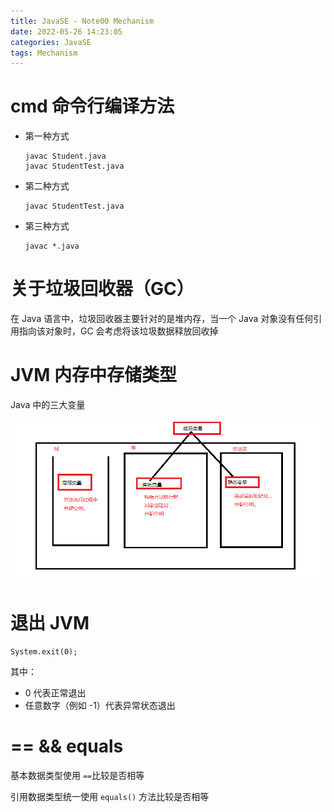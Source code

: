 ```yaml
---
title: JavaSE - Note00 Mechanism
date: 2022-05-26 14:23:05
categories: JavaSE
tags: Mechanism
---
```


# cmd 命令行编译方法

- 第一种方式

  ```
  javac Student.java
  javac StudentTest.java
  ```

- 第二种方式

  ```
  javac StudentTest.java
  ```

- 第三种方式

  ```
  javac *.java
  ```


# 关于垃圾回收器（GC）

在 Java 语言中，垃圾回收器主要针对的是堆内存，当一个 Java 对象没有任何引用指向该对象时，GC 会考虑将该垃圾数据释放回收掉

# JVM 内存中存储类型

Java 中的三大变量

![Java 中的三大变量](/images/image-java/note04-03-java中的三大变量.png)

# 退出 JVM

`System.exit(0);`

其中：

- 0 代表正常退出
- 任意数字（例如 -1）代表异常状态退出

# == && equals

基本数据类型使用 `==`比较是否相等

引用数据类型统一使用 `equals()` 方法比较是否相等

